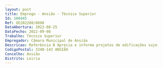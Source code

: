 ```yaml
--- 
layout: post
title: Emprego - Ansião - Técnico Superior
Id: 100445
Ref: OE202208/0690
DataAbertura: 2022-08-25
DataFecho: 2022-09-08
Trabalho: Técnico Superior
Empregador: Câmara Municipal de Ansião
Descricao: Referência B Aprecia e informa projetos de edificações sujeitos a licenciamento ou autorização municipal. Informa relativamente a alterações, demolições, embargos e legalizações de obras particulares. Propõe a definição dos alinhamentos das implantações e das cotas de soleira das edificações. Aprecia e informa os projetos de loteamentos urbanos e as obras de urbanização. Aprecia os processos de obras particulares em todas as valências de gestão urbanística. Procede às medições e cálculos para efeitos de pagamentos das taxas relativas a obras de construção, reconstrução, ampliação, alteração, conservação ou demolição de edifícios. Integra comissões de vistorias ao abrigo do artigo 65.º e 90.º do Regime Jurídico da Urbanização e da Edificação, se para tal designado. Participa e acompanha a gestão do Plano Diretor Municipal e demais planos aprovados pelas entidades competentes. Exerce as demais competências que lhe forem confiadas no âmbito da gestão urbanística.
CodigoPostal: 3240-143 ANSIÃO
Concelho: Ansião
Distrito: Leiria
--- 
```

